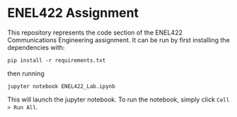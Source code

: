# ENEL422 Assignment

This repository represents the code section of the ENEL422 Communications Engineering
assignment. It can be run by first installing the dependencies with:

```
pip install -r requirements.txt
```

then running

```
jupyter notebook ENEL422_Lab.ipynb
```

This will launch the jupyter notebook. To run the notebook, simply click `Cell > Run All`.
